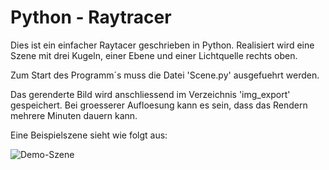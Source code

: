 Python - Raytracer
================= 

Dies ist ein einfacher Raytacer geschrieben in Python. Realisiert wird eine Szene mit drei Kugeln, einer Ebene und einer Lichtquelle rechts oben.

Zum Start des Programm´s muss die Datei 'Scene.py' ausgefuehrt werden.


Das gerenderte Bild wird anschliessend im Verzeichnis 'img_export' gespeichert. Bei groesserer Aufloesung kann es sein, dass das Rendern mehrere Minuten dauern kann.



Eine Beispielszene sieht wie folgt aus:

<img src="https://raw.github.com/kroell/hsrm-mi-6semester-gencg/master/raytracer/img_export/raytracer_scene.png" title="Demo-Szene"> </img>
